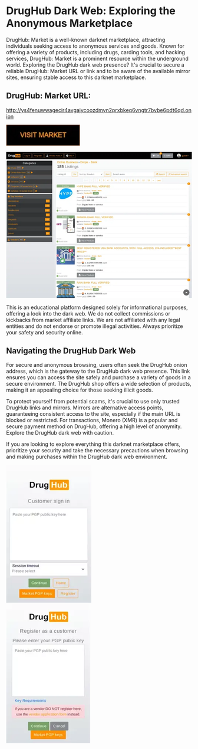 # DrugHub Dark Web: Exploring the Anonymous Marketplace

DrugHub: Market is a well-known darknet marketplace, attracting individuals seeking access to anonymous services and goods. Known for offering a variety of products, including drugs, carding tools, and hacking services, DrugHub: Market is a prominent resource within the underground world. Exploring the DrugHub dark web presence? It's crucial to secure a reliable DrugHub: Market URL or link and to be aware of the available mirror sites, ensuring stable access to this darknet marketplace.

## DrugHub: Market URL:

http://ys4fenuwwagecir4avgajycoozdmyn2prxbkeq6vngtr7bvbe6pdt6qd.onion

[<img src="/downloads/trace.webp" width="200">](http://ys4fenuwwagecir4avgajycoozdmyn2prxbkeq6vngtr7bvbe6pdt6qd.onion)


<a href="http://ys4fenuwwagecir4avgajycoozdmyn2prxbkeq6vngtr7bvbe6pdt6qd.onion"><img src="/downloads/map.webp" alt="image" style="max-width: 100%;"><a>

This is an educational platform designed solely for informational purposes, offering a look into the dark web. We do not collect commissions or kickbacks from market affiliate links. We are not affiliated with any legal entities and do not endorse or promote illegal activities. Always prioritize your safety and security online.

## Navigating the DrugHub Dark Web

For secure and anonymous browsing, users often seek the DrugHub onion address, which is the gateway to the DrugHub dark web presence. This link ensures you can access the site safely and purchase a variety of goods in a secure environment. The DrugHub shop offers a wide selection of products, making it an appealing choice for those seeking illicit goods.

To protect yourself from potential scams, it's crucial to use only trusted DrugHub links and mirrors. Mirrors are alternative access points, guaranteeing consistent access to the site, especially if the main URL is blocked or restricted. For transactions, Monero (XMR) is a popular and secure payment method on DrugHub, offering a high level of anonymity. Explore the DrugHub dark web with caution.

If you are looking to explore everything this darknet marketplace offers, prioritize your security and take the necessary precautions when browsing and making purchases within the DrugHub dark web environment.


<a href="http://ys4fenuwwagecir4avgajycoozdmyn2prxbkeq6vngtr7bvbe6pdt6qd.onion"><img src="/downloads/final.webp" alt="image" style="max-width: 100%;"><a>  
<a href="http://ys4fenuwwagecir4avgajycoozdmyn2prxbkeq6vngtr7bvbe6pdt6qd.onion"><img src="/downloads/tools.webp" alt="image" style="max-width: 100%;"><a>